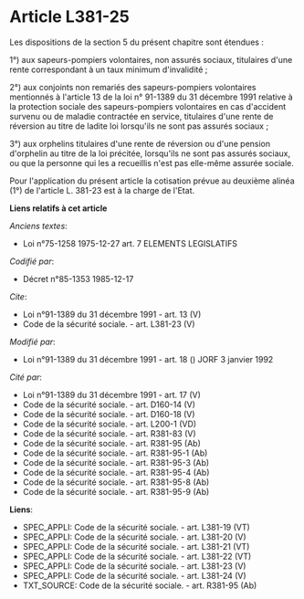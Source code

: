 # Article L381-25

Les dispositions de la section 5 du présent chapitre sont étendues : 

1°) aux sapeurs-pompiers volontaires, non assurés sociaux, titulaires d'une rente correspondant à un taux minimum
d'invalidité ; 

2°) aux conjoints non remariés des sapeurs-pompiers volontaires mentionnés à l'article 13 de la loi n° 91-1389 du 31 décembre
1991 relative à la protection sociale des sapeurs-pompiers volontaires en cas d'accident survenu ou de maladie contractée en
service, titulaires d'une rente de réversion au titre de ladite loi lorsqu'ils ne sont pas assurés sociaux ; 

3°) aux orphelins titulaires d'une rente de réversion ou d'une pension d'orphelin au titre de la loi précitée, lorsqu'ils ne
sont pas assurés sociaux, ou que la personne qui les a recueillis n'est pas elle-même assurée sociale. 

Pour l'application du présent article la cotisation prévue au deuxième alinéa (1°) de l'article L. 381-23 est à la charge de
l'Etat.

**Liens relatifs à cet article**

_Anciens textes_:

  - Loi n°75-1258 1975-12-27 art. 7 ELEMENTS LEGISLATIFS

_Codifié par_:

  - Décret n°85-1353 1985-12-17

_Cite_:

  - Loi n°91-1389 du 31 décembre 1991 - art. 13 (V)
  - Code de la sécurité sociale. - art. L381-23 (V)

_Modifié par_:

  - Loi n°91-1389 du 31 décembre 1991 - art. 18 () JORF 3 janvier 1992

_Cité par_:

  - Loi n°91-1389 du 31 décembre 1991 - art. 17 (V)
  - Code de la sécurité sociale. - art. D160-14 (V)
  - Code de la sécurité sociale. - art. D160-18 (V)
  - Code de la sécurité sociale. - art. L200-1 (VD)
  - Code de la sécurité sociale. - art. R381-83 (V)
  - Code de la sécurité sociale. - art. R381-95 (Ab)
  - Code de la sécurité sociale. - art. R381-95-1 (Ab)
  - Code de la sécurité sociale. - art. R381-95-3 (Ab)
  - Code de la sécurité sociale. - art. R381-95-4 (Ab)
  - Code de la sécurité sociale. - art. R381-95-8 (Ab)
  - Code de la sécurité sociale. - art. R381-95-9 (Ab)

**Liens**:

  - SPEC_APPLI: Code de la sécurité sociale. - art. L381-19 (VT)
  - SPEC_APPLI: Code de la sécurité sociale. - art. L381-20 (V)
  - SPEC_APPLI: Code de la sécurité sociale. - art. L381-21 (VT)
  - SPEC_APPLI: Code de la sécurité sociale. - art. L381-22 (VT)
  - SPEC_APPLI: Code de la sécurité sociale. - art. L381-23 (V)
  - SPEC_APPLI: Code de la sécurité sociale. - art. L381-24 (V)
  - TXT_SOURCE: Code de la sécurité sociale. - art. R381-95 (Ab)
